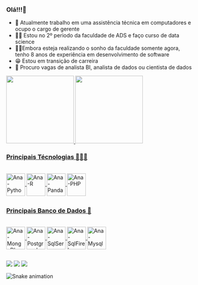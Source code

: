 ### Olá!!!👋

- 🔭 Atualmente trabalho em uma assistência técnica em computadores e ocupo o cargo de gerente
- 👩‍🎓 Estou no 2º periodo da faculdade de ADS e faço curso de data science
- 👩‍💻Embora esteja realizando o sonho da faculdade somente agora, tenho 8 anos de experiência em desenvolvimento de software
- 😁 Estou em transição de carreira
- 🤔 Procuro vagas de analista BI, analista de dados ou cientista de dados 
<div>
  <a href="https://beacons.ai/Ana-Cristina-Bon">
  <img height="180em" src="https://github-readme-stats.vercel.app/api?username=Ana-Cristina-Bon&show_icons=true&theme=dark&include_all_commits=true&count_private=true"/>
  <img height="180em" src="https://github-readme-stats.vercel.app/api/top-langs/?username=Ana-Cristina-Bon&layout=compact&langs_count=16&theme=dark"/>
</div>
  
  ### Principais Técnologias 👩🏾‍🎓
  <div style="display: inline_block"><br>
    <img align="center" alt="Ana-Python" height="60" width="50"src="https://cdn.jsdelivr.net/gh/devicons/devicon/icons/python/python-original-wordmark.svg">
    <img align="center" alt="Ana-R" height="60" width="50"src="https://cdn.jsdelivr.net/gh/devicons/devicon/icons/r/r-original.svg">
    <img align="center" alt="Ana-Pandas" height="60" width="50"src="https://cdn.jsdelivr.net/gh/devicons/devicon/icons/pandas/pandas-original-wordmark.svg">
    <img align="center" alt="Ana-PHP" height="60" width="50"src="https://cdn.jsdelivr.net/gh/devicons/devicon/icons/php/php-original.svg">
   </div>
  
  ##
  
  ### Principais Banco de Dados 🎲
  <div style="display: inline_block"><br>
    <img align="center" alt="Ana-MongoDb" height="60" width="50" src="https://cdn.jsdelivr.net/gh/devicons/devicon/icons/mongodb/mongodb-original-wordmark.svg" />
    <img align="center" alt="Ana-Postgresql" height="60" width="50"src="https://cdn.jsdelivr.net/gh/devicons/devicon/icons/postgresql/postgresql-original-wordmark.svg">
    <img align="center" alt="Ana-SqlServer" height="60" width="50"src="https://cdn.jsdelivr.net/gh/devicons/devicon/icons/microsoftsqlserver/microsoftsqlserver-plain-wordmark.svg">
    <img align="center" alt="Ana-SqlFirebase" height="60" width="50" src="https://cdn.jsdelivr.net/gh/devicons/devicon/icons/firebase/firebase-plain-wordmark.svg" />
    <img align="center" alt="Ana-Mysql" height="60" width="50"src="https://cdn.jsdelivr.net/gh/devicons/devicon/icons/mysql/mysql-original-wordmark.svg">
 </div>
 
  ##
  
<div>
  
  <a href="https://api.whatsapp.com/send?phone=5517996737711" target="_blank"><img src="https://img.shields.io/badge/WhatsApp-25D366?style=for-the-badge&logo=whatsapp&logoColor=white" target="_blank"></a>
  <a href = "mailto:anabon2@hotmail.com"><img src="https://img.shields.io/badge/Gmail-D14836?style=for-the-badge&logo=gmail&logoColor=white" target="_blank"></a>
  <a href="https://www.linkedin.com/in/ana-bon-536b6877/" target="_blank"><img src="https://img.shields.io/badge/-LinkedIn-%230077B5?style=for-the-badge&logo=linkedin&logoColor=white" target="_blank"></a>   
</div>

![Snake animation](https://github.com/rafaballerini2/rafaballerini2/blob/output/github-contribution-grid-snake.svg)


